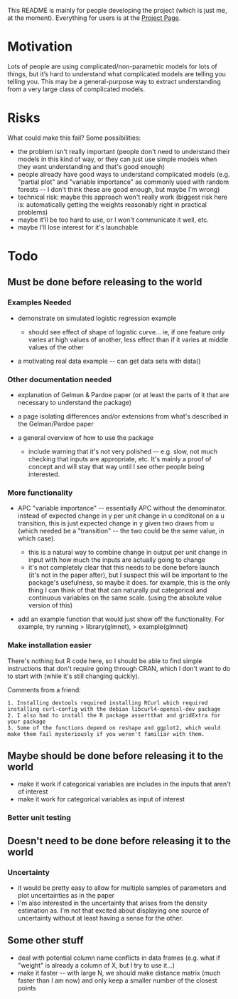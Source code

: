 This README is mainly for people developing the project (which is just me, at the moment). Everything for users is at the [Project Page](http://dchudz.github.io/predcomps/).

# Motivation

Lots of people are using complicated/non-parametric models for lots of things, but it’s hard to understand what complicated models are telling you telling you. This may be a general-purpose way to extract understanding from a very large class of complicated models.

# Risks

What could make this fail? Some possibilities:

- the problem isn't really important (people don't need to understand their models in this kind of way, or they can just use simple models when they want understanding and that's good enough)
- people already have good ways to understand complicated models (e.g. "partial plot" and "variable importance" as commonly used with random forests -- I don't think these are good enough, but maybe I'm wrong)
- technical risk: maybe this approach won't really work (biggest risk here is: automatically getting the weights reasonably right in practical problems)
- maybe it'll be too hard to use, or I won't communicate it well, etc.
- maybe I'll lose interest for it's launchable


# Todo

## Must be done before releasing to the world

### Examples Needed

- demonstrate on simulated logistic regression example
	- should see effect of shape of logistic curve... ie, if one feature only varies at high values of another, less effect than if it varies at middle values of the other

- a motivating real data example -- can get data sets with data()


### Other documentation needed

- explanation of Gelman & Pardoe paper (or at least the parts of it that are necessary to understand the package)

- a page isolating differences and/or extensions from what's described in the Gelman/Pardoe paper

- a general overview of how to use the package 
  - include warning that it's not very polished -- e.g. slow, not much checking that inputs are appropriate, etc. It's mainly a proof of concept and will stay that way until I see other people being interested.



### More functionality

- APC "variable importance" -- essentially APC without the denominator. instead of expected change in y per unit change in u conditonal on a u transition, this is just expected change in y given two draws from u (which needed be a "transition" -- the two could be the same value, in which case). 
  - this is a natural way to combine change in output per unit change in input with how much the inputs are actually going to change
  - it's not completely clear that this needs to be done before launch (it's not in the paper after), but I suspect this will be important to the package's usefulness, so maybe it does. for example, this is the only thing I can think of that that can naturally put categorical and continuous variables on the same scale. (using the absolute value version of this)

- add an example function that would just show off the functionality.  For example, try running > library(glmnet), > example(glmnet)


### Make installation easier

There's nothing but R code here, so I should be able to find simple instructions that don't require going through CRAN, which I don't want to do to start with (while it's still changing quickly). 

Comments from a friend:

	1. Installing devtools required installing RCurl which required installing curl-config with the debian libcurl4-openssl-dev package
	2. I also had to install the R package assertthat and gridExtra for your package
	3. Some of the functions depend on reshape and ggplot2, which would make them fail mysteriously if you weren't familiar with them.


## Maybe should be done before releasing it to the world


- make it work if categorical variables are includes in the inputs that aren't of interest
- make it work for categorical variables as input of interest

### Better unit testing


## Doesn't need to be done before releasing it to the world


### Uncertainty

- it would be pretty easy to allow for multiple samples of parameters and plot uncertainties as in the paper
- I'm also interested in the uncertainty that arises from the density estimation as. I'm not that excited about displaying one source of uncertainty without at least having a sense for the other.


## Some other stuff

- deal with potential column name conflicts in data frames (e.g. what if "weight" is already a column of X, but I try to use it...)
- make it faster -- with large N, we should make distance matrix (much faster than I am now) and only keep a smaller number of the closest points


